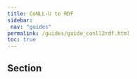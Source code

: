 ```yaml
---
title: CoNLL-U to RDF
sidebar:
 nav: "guides"
permalink: /guides/guide_conll2rdf.html
toc: true
---
```

## Section
